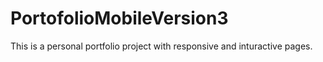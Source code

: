 # PortofolioMobileVersion3

This is a personal portfolio project with responsive and inturactive pages.
